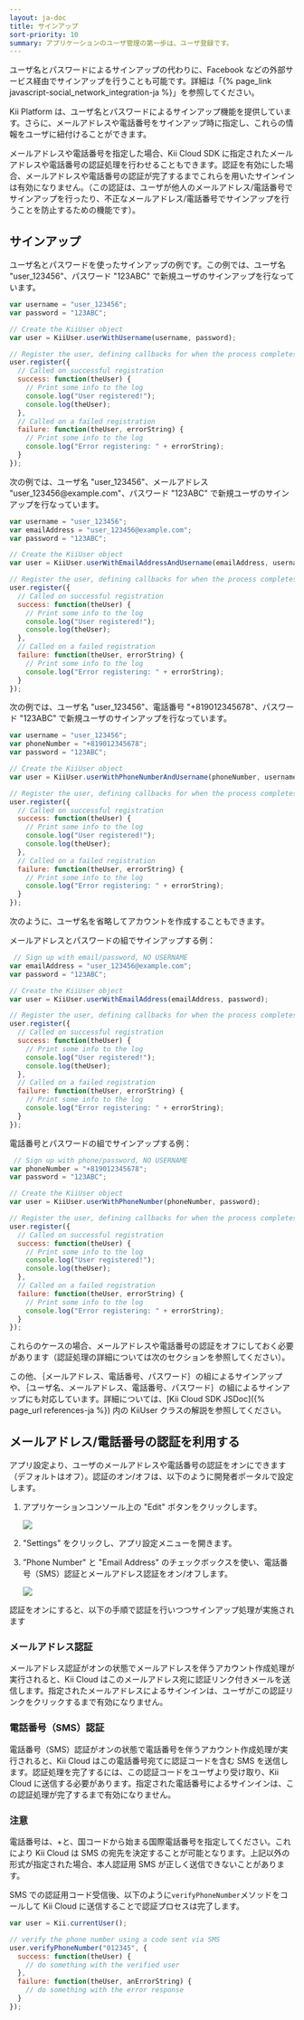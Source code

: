 ```yaml
---
layout: ja-doc
title: サインアップ
sort-priority: 10
summary: アプリケーションのユーザ管理の第一歩は、ユーザ登録です。
---
```

<p class="callout">ユーザ名とパスワードによるサインアップの代わりに、Facebook などの外部サービス経由でサインアップを行うことも可能です。詳細は「{% page_link javascript-social_network_integration-ja %}」を参照してください。</p>

Kii Platform は、ユーザ名とパスワードによるサインアップ機能を提供しています。さらに、メールアドレスや電話番号をサインアップ時に指定し、これらの情報をユーザに紐付けることができます。

メールアドレスや電話番号を指定した場合、Kii Cloud SDK に指定されたメールアドレスや電話番号の認証処理を行わせることもできます。認証を有効にした場合、メールアドレスや電話番号の認証が完了するまでこれらを用いたサインインは有効になりません。（この認証は、ユーザが他人のメールアドレス/電話番号でサインアップを行ったり、不正なメールアドレス/電話番号でサインアップを行うことを防止するための機能です）。

## サインアップ

ユーザ名とパスワードを使ったサインアップの例です。この例では、ユーザ名 "user\_123456"、パスワード "123ABC" で新規ユーザのサインアップを行なっています。

```javascript
var username = "user_123456";
var password = "123ABC";

// Create the KiiUser object
var user = KiiUser.userWithUsername(username, password);

// Register the user, defining callbacks for when the process completes
user.register({
  // Called on successful registration
  success: function(theUser) {
    // Print some info to the log
    console.log("User registered!");
    console.log(theUser);
  },
  // Called on a failed registration
  failure: function(theUser, errorString) {
    // Print some info to the log
    console.log("Error registering: " + errorString);
  }
});
```

次の例では、ユーザ名 "user\_123456"、メールアドレス "user\_123456@example\.com"、パスワード "123ABC" で新規ユーザのサインアップを行なっています。

```javascript
var username = "user_123456";
var emailAddress = "user_123456@example.com";
var password = "123ABC";

// Create the KiiUser object
var user = KiiUser.userWithEmailAddressAndUsername(emailAddress, username, password);

// Register the user, defining callbacks for when the process completes
user.register({
  // Called on successful registration
  success: function(theUser) {
    // Print some info to the log
    console.log("User registered!");
    console.log(theUser);
  },
  // Called on a failed registration
  failure: function(theUser, errorString) {
    // Print some info to the log
    console.log("Error registering: " + errorString);
  }
});
```

次の例では、ユーザ名 "user\_123456"、電話番号 "+819012345678"、パスワード "123ABC" で新規ユーザのサインアップを行なっています。

```javascript
var username = "user_123456";
var phoneNumber = "+819012345678";
var password = "123ABC";

// Create the KiiUser object
var user = KiiUser.userWithPhoneNumberAndUsername(phoneNumber, username, password);

// Register the user, defining callbacks for when the process completes
user.register({
  // Called on successful registration
  success: function(theUser) {
    // Print some info to the log
    console.log("User registered!");
    console.log(theUser);
  },
  // Called on a failed registration
  failure: function(theUser, errorString) {
    // Print some info to the log
    console.log("Error registering: " + errorString);
  }
});
```

次のように、ユーザ名を省略してアカウントを作成することもできます。

メールアドレスとパスワードの組でサインアップする例：

```javascript
 // Sign up with email/password, NO USERNAME
var emailAddress = "user_123456@example.com";
var password = "123ABC";

// Create the KiiUser object
var user = KiiUser.userWithEmailAddress(emailAddress, password);

// Register the user, defining callbacks for when the process completes
user.register({
  // Called on successful registration
  success: function(theUser) {
    // Print some info to the log
    console.log("User registered!");
    console.log(theUser);
  },
  // Called on a failed registration
  failure: function(theUser, errorString) {
    // Print some info to the log
    console.log("Error registering: " + errorString);
  }
});
```

電話番号とパスワードの組でサインアップする例：

```javascript
 // Sign up with phone/password, NO USERNAME
var phoneNumber = "+819012345678";
var password = "123ABC";

// Create the KiiUser object
var user = KiiUser.userWithPhoneNumber(phoneNumber, password);

// Register the user, defining callbacks for when the process completes
user.register({
  // Called on successful registration
  success: function(theUser) {
    // Print some info to the log
    console.log("User registered!");
    console.log(theUser);
  },
  // Called on a failed registration
  failure: function(theUser, errorString) {
    // Print some info to the log
    console.log("Error registering: " + errorString);
  }
});
```

これらのケースの場合、メールアドレスや電話番号の認証をオフにしておく必要があります（認証処理の詳細については次のセクションを参照してください）。

この他、｛メールアドレス、電話番号、パスワード｝の組によるサインアップや、｛ユーザ名、メールアドレス、電話番号、パスワード｝の組によるサインアップにも対応しています。詳細については、[Kii Cloud SDK JSDoc]({% page_url references-ja %}) 内の KiiUser クラスの解説を参照してください。

## メールアドレス/電話番号の認証を利用する

アプリ設定より、ユーザのメールアドレスや電話番号の認証をオンにできます（デフォルトはオフ）。認証のオン/オフは、以下のように開発者ポータルで設定します。

1. アプリケーションコンソール上の "Edit" ボタンをクリックします。

    ![](01.png)

1. "Settings" をクリックし、アプリ設定メニューを開きます。
1. ”Phone Number" と "Email Address" のチェックボックスを使い、電話番号（SMS）認証とメールアドレス認証をオン/オフします。

    ![](02.png)

認証をオンにすると、以下の手順で認証を行いつつサインアップ処理が実施されます

### メールアドレス認証

メールアドレス認証がオンの状態でメールアドレスを伴うアカウント作成処理が実行されると、Kii Cloud はこのメールアドレス宛に認証リンク付きメールを送信します。指定されたメールアドレスによるサインインは、ユーザがこの認証リンクをクリックするまで有効になりません。

### 電話番号（SMS）認証

電話番号（SMS）認証がオンの状態で電話番号を伴うアカウント作成処理が実行されると、Kii Cloud はこの電話番号宛てに認証コードを含む SMS を送信します。認証処理を完了するには、この認証コードをユーザより受け取り、Kii Cloud に送信する必要があります。指定された電話番号によるサインインは、この認証処理が完了するまで有効になりません。

### 注意
電話番号は、+と、国コードから始まる国際電話番号を指定してください。これにより Kii Cloud は SMS の宛先を決定することが可能となります。上記以外の形式が指定された場合、本人認証用 SMS が正しく送信できないことがあります。

SMS での認証用コード受信後、以下のように`verifyPhoneNumber`メソッドをコールして Kii Cloud に送信することで認証プロセスは完了します。 

```javascript
var user = Kii.currentUser();

// verify the phone number using a code sent via SMS
user.verifyPhoneNumber("012345", {
  success: function(theUser) {
    // do something with the verified user
  },
  failure: function(theUser, anErrorString) {
    // do something with the error response
  }
});
```
